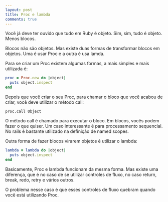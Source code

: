 ```yaml
---
layout: post
title: Proc e lambda
comments: true
---
```


Você já deve ter ouvido que tudo em Ruby é objeto. Sim, sim, tudo é objeto. Menos blocos.

Blocos não são objetos. Mas existe duas formas de transformar blocos em objetos. Uma é usar Proc e a outra é usa lamda.

Para se criar um Proc existem algumas formas, a mais simples e mais utilizada é:

```ruby
proc = Proc.new do |object|
  puts object.inspect
end
```

Depois que você criar o seu Proc, para chamar o bloco que você acabou de criar, você deve utilizar o método call:

`proc.call Object`

O método call é chamado para executar o bloco. Em blocos, vocês podem fazer o que quiser. Um caso interessante é para processamento sequencial. No rails é bastante utilizado na definição de named scopes.

Outra forma de fazer blocos virarem objetos é utilizar o lambda:

```ruby
lambda = lambda do |object|
  puts object.inspect
end
```

Basicamente, Proc e lambda funcionam da mesma forma. Mas existe uma diferença, que é no caso de se utilizar controles de fluxo, no caso return, break, redo, retry e vários outros.

O problema nesse caso é que esses controles de fluxo quebram quando você está utilizando Proc.
